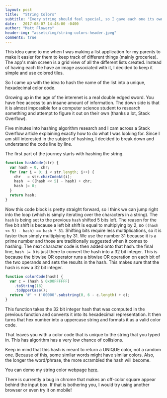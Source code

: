 ```yaml
---
layout: post
title:  "String Colors"
subtitle: "Every string should feel special, so I gave each one its own color."
date:   2017-08-07 14:48:00 -0400
author: "Matt Flowers"
header-img: "assets/img/string-colors-header.jpeg"
comments: true
---
```


This idea came to me when I was making a list application for my parents to make
it easier for them to keep track of different things (mainly groceries). The app's
main screen is a grid view of all the different lists created. Instead of having
each tile have an image associated with it, I decided to keep it simple and use
colored tiles.

So I came up with the idea to hash the name of the list into a unique, hexadecimal
color code.

Growing up in the age of the interenet is a real double edged sword. You have free
access to an insane amount of information. The down side is that it is almost impossible
for a computer science student to research something and attempt to figure it
out on their own (thanks a lot, Stack Overflow).

Five minutes into hashing algorithm research and I cam across a Stack Overflow
article explaining exactly how to do what I was looking for. Since I am still
interested in the subject of hashing, I decided to break down and understand
the code line by line.

The first part of the journey starts with hashing the string.

```js
function hashCode(str) {
  var hash = 0, chr;
  for (var i = 0; i < str.length; i++) {
    chr   = str.charCodeAt(i);
    hash  = ((hash << 5) - hash) + chr;
    hash |= 0;
  }
  return hash;
}
```

Now this code block is pretty straight forward, so I think we can jump right into
the loop (which is simply iterating over the characters in a string).
The `hash` is being set to the previous `hash` shifted 5 bits left. The reason
for the five bit shift is because a left bit shift is equal to multiplying by 2,
so `((hash << 5) - hash) == hash * 31`. Shifting bits require less multiplications,
so it is faster than simply multiplying by 31. We use the number 31 because
it is a prime number and those are traditionally suggested when it comes to hashing.
The next character code is then added onto that hash. the final
line, `hash |= 0` is just there to convert the hash into a 32 bit integer. This is because
the bitwise OR operator runs a bitwise OR operation on each bit of the two
operands and sets the results in the hash. This makes sure that the hash is now 
a 32 bit integer.

```js
function colorCode(hash) {
  var c = (hash & 0x00FFFFFF)
    .toString(16)
    .toUpperCase();
  return '#' + ('00000'.substring(0, 6 - c.length) + c);
}
```

This function takes the 32 bit integer hash that was computed in the previous 
function and converts it into its hexadecimal representation. It then turns that
hex number into a uppercase string and formats it as a valid color code.

That leaves you with a color code that is unique to the string that you typed in.
This has algorithm has a very low chance of collisions.

Keep in mind that this hash is meant to return a UNIQUE color, not a random one.
Because of this, some similar words might have similar colors. Also, the longer
the word/phrase, the more scrambled the hash will become.

You can demo my string color webpage [here](https://mattflow.github.io/string-color).

There is currently a bug in chrome that makes an off-color square appear behind
the input box. If that is bothering you, I would try using another browser or even
try it on mobile!